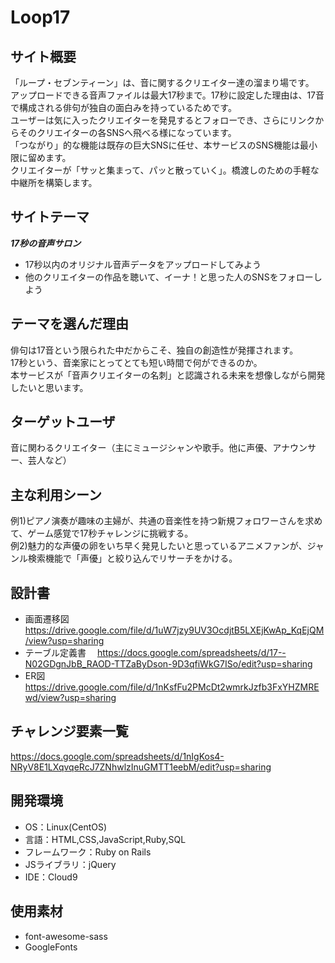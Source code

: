 # Loop17

## サイト概要
「ループ・セブンティーン」は、音に関するクリエイター達の溜まり場です。</br>
アップロードできる音声ファイルは最大17秒まで。17秒に設定した理由は、17音で構成される俳句が独自の面白みを持っているためです。</br>
ユーザーは気に入ったクリエイターを発見するとフォローでき、さらにリンクからそのクリエイターの各SNSへ飛べる様になっています。</br>
「つながり」的な機能は既存の巨大SNSに任せ、本サービスのSNS機能は最小限に留めます。</br>
クリエイターが「サッと集まって、パッと散っていく」。橋渡しのための手軽な中継所を構築します。

## サイトテーマ
***17秒の音声サロン***

- 17秒以内のオリジナル音声データをアップロードしてみよう
- 他のクリエイターの作品を聴いて、イーナ！と思った人のSNSをフォローしよう

## テーマを選んだ理由
俳句は17音という限られた中だからこそ、独自の創造性が発揮されます。</br>
17秒という、音楽家にとってとても短い時間で何ができるのか。</br>
本サービスが「音声クリエイターの名刺」と認識される未来を想像しながら開発したいと思います。

## ターゲットユーザ
音に関わるクリエイター（主にミュージシャンや歌手。他に声優、アナウンサー、芸人など）

## 主な利用シーン
例1)ピアノ演奏が趣味の主婦が、共通の音楽性を持つ新規フォロワーさんを求めて、ゲーム感覚で17秒チャレンジに挑戦する。</br>
例2)魅力的な声優の卵をいち早く発見したいと思っているアニメファンが、ジャンル検索機能で「声優」と絞り込んでリサーチをかける。

## 設計書
- 画面遷移図
  https://drive.google.com/file/d/1uW7jzy9UV3OcdjtB5LXEjKwAp_KqEjQM/view?usp=sharing
- テーブル定義書
　https://docs.google.com/spreadsheets/d/17--N02GDgnJbB_RAOD-TTZaByDson-9D3qfiWkG7ISo/edit?usp=sharing
- ER図
　https://drive.google.com/file/d/1nKsfFu2PMcDt2wmrkJzfb3FxYHZMREwd/view?usp=sharing

## チャレンジ要素一覧
https://docs.google.com/spreadsheets/d/1nIgKos4-NRyV8E1LXqvqeRcJ7ZNhwlzInuGMTT1eebM/edit?usp=sharing

## 開発環境
- OS：Linux(CentOS)
- 言語：HTML,CSS,JavaScript,Ruby,SQL
- フレームワーク：Ruby on Rails
- JSライブラリ：jQuery
- IDE：Cloud9

## 使用素材
- font-awesome-sass
- GoogleFonts
